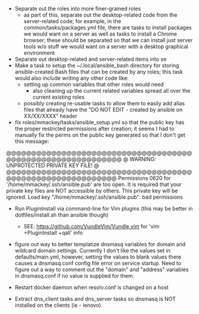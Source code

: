 * Separate out the roles into more finer-grained roles
  * as part of this, separate out the desktop-related code from the server-related
    code; for example, in the common/tasks/packages.yml file, there are tasks to
    install packages we would want on a server as well as tasks to install a Chrome
    browser; these should be separated so that we can install just server tools
    w/o stuff we would want on a server with a desktop graphical environment
* Separate out desktop-related and server-related items into se
* Make a task to setup the ~/.local/ansible_bash directory for storing ansible-created
  Bash files that can be created by any roles; this task would also include
  writing any other code like:
    - setting up common variables that other roles would need
      - also cleaning up the current related variables spread all over the current
        existing roles
    - possibly creating re-usable tasks to allow them to easily add alias files
      that already have the "DO NOT EDIT - created by ansible on XX/XX/XXXX"
      header
* fix roles/mmackey/tasks/ansible_setup.yml so that the public key has the proper
  restricted permissions after creation; it seems I had to manually fix the perms
  on the public key generated so that I don't get this message:

@@@@@@@@@@@@@@@@@@@@@@@@@@@@@@@@@@@@@@@@@@@@@@@@@@@@@@@@@@@@
@         WARNING: UNPROTECTED PRIVATE KEY FILE!          @
@@@@@@@@@@@@@@@@@@@@@@@@@@@@@@@@@@@@@@@@@@@@@@@@@@@@@@@@@@@
Permissions 0620 for '/home/mmackey/.ssh/ansible.pub' are too open.
It is required that your private key files are NOT accessible by others.
This private key will be ignored.
Load key "/home/mmackey/.ssh/ansible.pub": bad permissions

* Run PluginInstall via command-line for Vim plugins (this may be better in
  dotfiles/install.sh than ansible though)
  * SEE: https://github.com/VundleVim/Vundle.vim for 'vim +PluginInstall +qall' info

* figure out way to better templatize dnsmasq variables for domain and wildcard
  domain settings. Currently I don't like the values set in defaults/main.yml,
  however, setting the values to blank values there causes a dnsmasq.conf config
  file error on service startup.  Need to figure out a way to comment out the "domain"
  and "address" variables in dnsmasq.conf if no value is supplied for them.

* Restart docker daemon when resolv.conf is changed on a host
* Extract dns_client tasks and dns_server tasks so dnsmasq is NOT installed on
  the clients (ie - lenovo)
